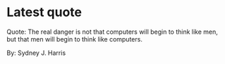 # Latest quote 

Quote: The real danger is not that computers will begin to think like men, but that men will begin to think like computers. 

By: Sydney J. Harris